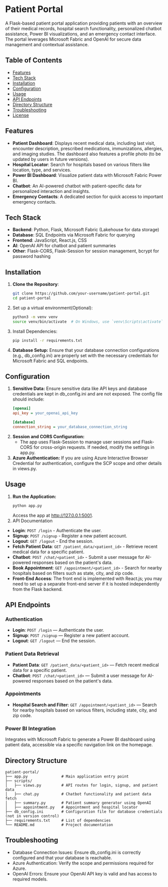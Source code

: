 # Patient Portal

A Flask-based patient portal application providing patients with an overview of their medical records, hospital search functionality, personalized chatbot assistance, Power BI visualizations, and an emergency contact interface. The portal leverages Microsoft Fabric and OpenAI for secure data management and contextual assistance.

## Table of Contents

- [Features](#features)
- [Tech Stack](#tech-stack)
- [Installation](#installation)
- [Configuration](#configuration)
- [Usage](#usage)
- [API Endpoints](#api-endpoints)
- [Directory Structure](#directory-structure)
- [Troubleshooting](#troubleshooting)
- [License](#license)

## Features

- **Patient Dashboard**: Displays recent medical data, including last visit, encounter description, prescribed medications, immunizations, allergies, and imaging studies. The dashboard also features a profile photo (to be updated by users in future versions).
- **Hospital Locator**: Search for hospitals based on various filters like location, type, and services.
- **Power BI Dashboard**: Visualize patient data with Microsoft Fabric Power BI.
- **Chatbot**: An AI-powered chatbot with patient-specific data for personalized interaction and insights.
- **Emergency Contacts**: A dedicated section for quick access to important emergency contacts.

## Tech Stack

- **Backend**: Python, Flask, Microsoft Fabric (Lakehouse for data storage)
- **Database**: SQL Endpoints via Microsoft Fabric for querying
- **Frontend**: JavaScript, React.js, CSS
- **AI**: OpenAI API for chatbot and patient summaries
- **Other**: Flask-CORS, Flask-Session for session management, bcrypt for password hashing

## Installation

1. **Clone the Repository**:
   ```bash
   git clone https://github.com/your-username/patient-portal.git
   cd patient-portal
   ```
2. Set up a virtual environment(Optional):
   ```bash
   python3 -m venv venv
   source venv/bin/activate  # On Windows, use `venv\Scripts\activate`
   ```
3. Install Dependencies:
   ```bash
   pip install -r requirements.txt
   ```
4. **Database Setup:** Ensure that your database connection configurations (e.g., db_config.ini) are properly set with the necessary credentials for Microsoft Fabric and SQL endpoints.

## Configuration
1. **Sensitive Data:** Ensure sensitive data like API keys and database credentials are kept in db_config.ini and are not exposed. The config file should include:
   ```ini
   [openai]
   api_key = your_openai_api_key

   [database]
   connection_string = your_database_connection_string
   ```
2. **Session and CORS Configuration:**
   - The app uses Flask-Session to manage user sessions and Flask-CORS for cross-origin requests. If needed, modify the settings in app.py.
3. **Azure Authentication:** If you are using Azure Interactive Browser Credential for authentication, configure the SCP scope and other details in views.py.

## Usage
1. **Run the Application:**
   ```bash
   python app.py
   ```
   Access the app at http://127.0.0.1:5001.
2. API Documentation

- **Login**: `POST /login` - Authenticate the user.
- **Signup**: `POST /signup` - Register a new patient account.
- **Logout**: `GET /logout` - End the session.
- **Fetch Patient Data**: `GET /patient_data/<patient_id>` - Retrieve recent medical data for a specific patient.
- **Chatbot**: `POST /chat/<patient_id>` - Submit a user message for AI-powered responses based on the patient's data.
- **Book Appointment**: `GET /appointment/<patient_id>` - Search for nearby hospitals based on filters such as state, city, and zip code.
- **Front-End Access**: The front end is implemented with React.js; you may need to set up a separate front-end server if it is hosted independently from the Flask backend.

## API Endpoints

### Authentication

- **Login**: `POST /login` — Authenticate the user.
- **Signup**: `POST /signup` — Register a new patient account.
- **Logout**: `GET /logout` — End the session.

### Patient Data Retrieval

- **Patient Data**: `GET /patient_data/<patient_id>` — Fetch recent medical data for a specific patient.
- **Chatbot**: `POST /chat/<patient_id>` — Submit a user message for AI-powered responses based on the patient's data.

### Appointments

- **Hospital Search and Filter**: `GET /appointment/<patient_id>` — Search for nearby hospitals based on various filters, including state, city, and zip code.

### Power BI Integration

Integrates with Microsoft Fabric to generate a Power BI dashboard using patient data, accessible via a specific navigation link on the homepage.

## Directory Structure

```plaintext
patient-portal/
├── app.py               # Main application entry point
├── scripts/
│   ├── views.py         # API routes for login, signup, and patient data
│   ├── chat.py          # Chatbot functionality and patient data fetch
│   ├── summary.py       # Patient summary generator using OpenAI
│   ├── appointment.py   # Appointment and hospital locator
├── db_config.ini        # Configuration file for database credentials (not in version control)
├── requirements.txt     # List of dependencies
└── README.md            # Project documentation
```

## Troubleshooting
- Database Connection Issues: Ensure db_config.ini is correctly configured and that your database is reachable.
- Azure Authentication: Verify the scope and permissions required for Azure.
- OpenAI Errors: Ensure your OpenAI API key is valid and has access to required models.
